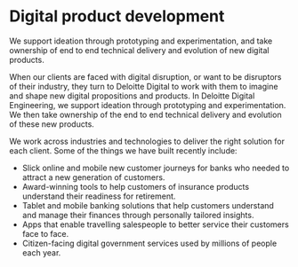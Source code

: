 # Digital product development

We support ideation through prototyping and experimentation, and take ownership of end to end technical delivery and evolution of new digital products.

When our clients are faced with digital disruption, or want to be disruptors of their industry, they turn to Deloitte Digital to work with them to imagine and shape new digital propositions and products. In Deloitte Digital Engineering, we support ideation through prototyping and experimentation. We then take ownership of the end to end technical delivery and evolution of these new products.

We work across industries and technologies to deliver the right solution for each client. Some of the things we have built recently include:

- Slick online and mobile new customer journeys for banks who needed to attract a new generation of customers.
- Award-winning tools to help customers of insurance products understand their readiness for retirement.
- Tablet and mobile banking solutions that help customers understand and manage their finances through personally tailored insights.
- Apps that enable travelling salespeople to better service their customers face to face.
- Citizen-facing digital government services used by millions of people each year.